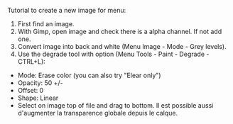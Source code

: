 
Tutorial to create a new image for menu:

1) First find an image.
2) With Gimp, open image and check there is a alpha channel. If not add one.
3) Convert image into back and white (Menu Image - Mode - Grey levels).
4) Use the degrade tool with option (Menu Tools - Paint - Degrade - CTRL+L):
* Mode: Erase color (you can also try "Elear only") 
* Opacity: 50 +/-
* Offset: 0
* Shape: Linear
* Select on image top of file and drag to bottom.
Il est possible aussi d'augmenter la transparence globale depuis le calque.
